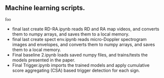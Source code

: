 ## Machine learning scripts.

<span style="font-family: 'Consolas';">foo</span>

 - final last create RD-RA.ipynb reads RD and RA map videos, and converts them to numpy arrays, and saves them to a local memory.
 - final last create spect env.ipynb reads micro-Doppler spectrogram images and envelopes, and converts them to numpy arrays, and saves them to a local memory.
 - Final baseline 2.ipynb loads saved numpy files, and trains/tests the models presented in the paper.
 - Final Trigger.ipynb imports the trained models and apply cumulative score aggregating (CSA) based trigger detection for each sign. 
